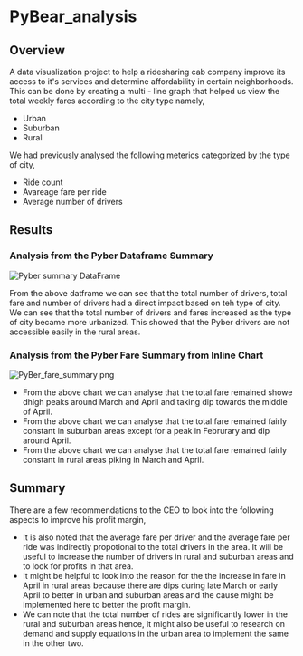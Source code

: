# PyBear_analysis
## Overview
A data visualization project to help a ridesharing cab company improve its access to it's services and determine affordability in certain neighborhoods. This can be done by creating a multi - line graph that helped us view the total weekly fares according to the city type namely,

* Urban
* Suburban
* Rural

We had previously analysed the following meterics categorized by the type of city,

* Ride count
* Avareage fare per ride
* Average number of drivers

## Results

### Analysis from the Pyber Dataframe Summary

![Pyber summary DataFrame](https://user-images.githubusercontent.com/94252681/158004586-3b58e774-d11d-40f9-90be-728148b05635.png)

From the above datframe we can see that the total number of drivers, total fare and number of drivers had a direct impact based on teh type of city. We can see that the total number of drivers and fares increased as the type of city became more urbanized. This showed that the Pyber drivers are not accessible easily in the rural areas.

### Analysis from the Pyber Fare Summary from Inline Chart

![PyBer_fare_summary png](https://user-images.githubusercontent.com/94252681/158004841-a44e6a3a-c0b4-4698-b831-cd27247bce7e.png)

* From the above chart we can analyse that the total fare remained showe dhigh peaks around March and April and taking dip towards the middle of April. 
* From the above chart we can analyse that the total fare remained fairly constant in suburban areas except for a peak in Februrary and dip around April. 
* From the above chart we can analyse that the total fare remained fairly constant in rural areas piking in March and April.

## Summary
There are a few recommendations to the CEO to look into the following aspects to improve his profit margin,
* It is also noted that the average fare per driver and the average fare per ride was indirectly propotional to the total drivers in the area. It will be useful to increase the number of drivers in rural and suburban areas and to look for profits in that area.
* It might be helpful to look into the reason for the the increase in fare in April in rural areas because there are dips during late March or early April to better in urban and suburban areas and the cause might be implemented here to better the profit margin.
* We can note that the total number of rides are significantly lower in the rural and suburban areas hence, it might also be useful to research on demand and supply equations in the urban area to implement the same in the other two.
